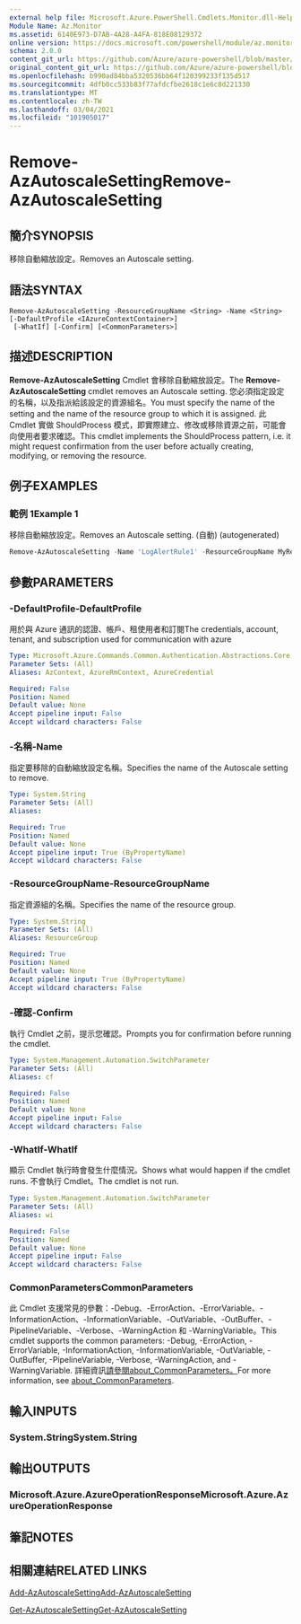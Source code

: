 ```yaml
---
external help file: Microsoft.Azure.PowerShell.Cmdlets.Monitor.dll-Help.xml
Module Name: Az.Monitor
ms.assetid: 6140E973-D7AB-4A28-A4FA-818E08129372
online version: https://docs.microsoft.com/powershell/module/az.monitor/remove-azautoscalesetting
schema: 2.0.0
content_git_url: https://github.com/Azure/azure-powershell/blob/master/src/Monitor/Monitor/help/Remove-AzAutoscaleSetting.md
original_content_git_url: https://github.com/Azure/azure-powershell/blob/master/src/Monitor/Monitor/help/Remove-AzAutoscaleSetting.md
ms.openlocfilehash: b990ad84bba5320536bb64f120399233f135d517
ms.sourcegitcommit: 4dfb0cc533b83f77afdcfbe2618c1e6c8d221330
ms.translationtype: MT
ms.contentlocale: zh-TW
ms.lasthandoff: 03/04/2021
ms.locfileid: "101905017"
---
```

# <span data-ttu-id="30f32-101">Remove-AzAutoscaleSetting</span><span class="sxs-lookup"><span data-stu-id="30f32-101">Remove-AzAutoscaleSetting</span></span>

## <span data-ttu-id="30f32-102">簡介</span><span class="sxs-lookup"><span data-stu-id="30f32-102">SYNOPSIS</span></span>
<span data-ttu-id="30f32-103">移除自動縮放設定。</span><span class="sxs-lookup"><span data-stu-id="30f32-103">Removes an Autoscale setting.</span></span>

## <span data-ttu-id="30f32-104">語法</span><span class="sxs-lookup"><span data-stu-id="30f32-104">SYNTAX</span></span>

```
Remove-AzAutoscaleSetting -ResourceGroupName <String> -Name <String> [-DefaultProfile <IAzureContextContainer>]
 [-WhatIf] [-Confirm] [<CommonParameters>]
```

## <span data-ttu-id="30f32-105">描述</span><span class="sxs-lookup"><span data-stu-id="30f32-105">DESCRIPTION</span></span>
<span data-ttu-id="30f32-106">**Remove-AzAutoscaleSetting** Cmdlet 會移除自動縮放設定。</span><span class="sxs-lookup"><span data-stu-id="30f32-106">The **Remove-AzAutoscaleSetting** cmdlet removes an Autoscale setting.</span></span>
<span data-ttu-id="30f32-107">您必須指定設定的名稱，以及指派給該設定的資源組名。</span><span class="sxs-lookup"><span data-stu-id="30f32-107">You must specify the name of the setting and the name of the resource group to which it is assigned.</span></span>
<span data-ttu-id="30f32-108">此 Cmdlet 實做 ShouldProcess 模式，即實際建立、修改或移除資源之前，可能會向使用者要求確認。</span><span class="sxs-lookup"><span data-stu-id="30f32-108">This cmdlet implements the ShouldProcess pattern, i.e. it might request confirmation from the user before actually creating, modifying, or removing the resource.</span></span>

## <span data-ttu-id="30f32-109">例子</span><span class="sxs-lookup"><span data-stu-id="30f32-109">EXAMPLES</span></span>

### <span data-ttu-id="30f32-110">範例 1</span><span class="sxs-lookup"><span data-stu-id="30f32-110">Example 1</span></span>

<span data-ttu-id="30f32-111">移除自動縮放設定。</span><span class="sxs-lookup"><span data-stu-id="30f32-111">Removes an Autoscale setting.</span></span> <span data-ttu-id="30f32-112"> (自動) </span><span class="sxs-lookup"><span data-stu-id="30f32-112">(autogenerated)</span></span>

```powershell <!-- Aladdin Generated Example --> 
Remove-AzAutoscaleSetting -Name 'LogAlertRule1' -ResourceGroupName MyResourceGroup
```

## <span data-ttu-id="30f32-113">參數</span><span class="sxs-lookup"><span data-stu-id="30f32-113">PARAMETERS</span></span>

### <span data-ttu-id="30f32-114">-DefaultProfile</span><span class="sxs-lookup"><span data-stu-id="30f32-114">-DefaultProfile</span></span>
<span data-ttu-id="30f32-115">用於與 Azure 通訊的認證、帳戶、租使用者和訂閱</span><span class="sxs-lookup"><span data-stu-id="30f32-115">The credentials, account, tenant, and subscription used for communication with azure</span></span>

```yaml
Type: Microsoft.Azure.Commands.Common.Authentication.Abstractions.Core.IAzureContextContainer
Parameter Sets: (All)
Aliases: AzContext, AzureRmContext, AzureCredential

Required: False
Position: Named
Default value: None
Accept pipeline input: False
Accept wildcard characters: False
```

### <span data-ttu-id="30f32-116">-名稱</span><span class="sxs-lookup"><span data-stu-id="30f32-116">-Name</span></span>
<span data-ttu-id="30f32-117">指定要移除的自動縮放設定名稱。</span><span class="sxs-lookup"><span data-stu-id="30f32-117">Specifies the name of the Autoscale setting to remove.</span></span>

```yaml
Type: System.String
Parameter Sets: (All)
Aliases:

Required: True
Position: Named
Default value: None
Accept pipeline input: True (ByPropertyName)
Accept wildcard characters: False
```

### <span data-ttu-id="30f32-118">-ResourceGroupName</span><span class="sxs-lookup"><span data-stu-id="30f32-118">-ResourceGroupName</span></span>
<span data-ttu-id="30f32-119">指定資源組的名稱。</span><span class="sxs-lookup"><span data-stu-id="30f32-119">Specifies the name of the resource group.</span></span>

```yaml
Type: System.String
Parameter Sets: (All)
Aliases: ResourceGroup

Required: True
Position: Named
Default value: None
Accept pipeline input: True (ByPropertyName)
Accept wildcard characters: False
```

### <span data-ttu-id="30f32-120">-確認</span><span class="sxs-lookup"><span data-stu-id="30f32-120">-Confirm</span></span>
<span data-ttu-id="30f32-121">執行 Cmdlet 之前，提示您確認。</span><span class="sxs-lookup"><span data-stu-id="30f32-121">Prompts you for confirmation before running the cmdlet.</span></span>

```yaml
Type: System.Management.Automation.SwitchParameter
Parameter Sets: (All)
Aliases: cf

Required: False
Position: Named
Default value: None
Accept pipeline input: False
Accept wildcard characters: False
```

### <span data-ttu-id="30f32-122">-WhatIf</span><span class="sxs-lookup"><span data-stu-id="30f32-122">-WhatIf</span></span>
<span data-ttu-id="30f32-123">顯示 Cmdlet 執行時會發生什麼情況。</span><span class="sxs-lookup"><span data-stu-id="30f32-123">Shows what would happen if the cmdlet runs.</span></span> <span data-ttu-id="30f32-124">不會執行 Cmdlet。</span><span class="sxs-lookup"><span data-stu-id="30f32-124">The cmdlet is not run.</span></span>

```yaml
Type: System.Management.Automation.SwitchParameter
Parameter Sets: (All)
Aliases: wi

Required: False
Position: Named
Default value: None
Accept pipeline input: False
Accept wildcard characters: False
```

### <span data-ttu-id="30f32-125">CommonParameters</span><span class="sxs-lookup"><span data-stu-id="30f32-125">CommonParameters</span></span>
<span data-ttu-id="30f32-126">此 Cmdlet 支援常見的參數：-Debug、-ErrorAction、-ErrorVariable、-InformationAction、-InformationVariable、-OutVariable、-OutBuffer、-PipelineVariable、-Verbose、-WarningAction 和 -WarningVariable。</span><span class="sxs-lookup"><span data-stu-id="30f32-126">This cmdlet supports the common parameters: -Debug, -ErrorAction, -ErrorVariable, -InformationAction, -InformationVariable, -OutVariable, -OutBuffer, -PipelineVariable, -Verbose, -WarningAction, and -WarningVariable.</span></span> <span data-ttu-id="30f32-127">詳細資訊[請參閱about_CommonParameters。](http://go.microsoft.com/fwlink/?LinkID=113216)</span><span class="sxs-lookup"><span data-stu-id="30f32-127">For more information, see [about_CommonParameters](http://go.microsoft.com/fwlink/?LinkID=113216).</span></span>

## <span data-ttu-id="30f32-128">輸入</span><span class="sxs-lookup"><span data-stu-id="30f32-128">INPUTS</span></span>

### <span data-ttu-id="30f32-129">System.String</span><span class="sxs-lookup"><span data-stu-id="30f32-129">System.String</span></span>

## <span data-ttu-id="30f32-130">輸出</span><span class="sxs-lookup"><span data-stu-id="30f32-130">OUTPUTS</span></span>

### <span data-ttu-id="30f32-131">Microsoft.Azure.AzureOperationResponse</span><span class="sxs-lookup"><span data-stu-id="30f32-131">Microsoft.Azure.AzureOperationResponse</span></span>

## <span data-ttu-id="30f32-132">筆記</span><span class="sxs-lookup"><span data-stu-id="30f32-132">NOTES</span></span>

## <span data-ttu-id="30f32-133">相關連結</span><span class="sxs-lookup"><span data-stu-id="30f32-133">RELATED LINKS</span></span>

[<span data-ttu-id="30f32-134">Add-AzAutoscaleSetting</span><span class="sxs-lookup"><span data-stu-id="30f32-134">Add-AzAutoscaleSetting</span></span>](./Add-AzAutoscaleSetting.md)

[<span data-ttu-id="30f32-135">Get-AzAutoscaleSetting</span><span class="sxs-lookup"><span data-stu-id="30f32-135">Get-AzAutoscaleSetting</span></span>](./Get-AzAutoscaleSetting.md)



